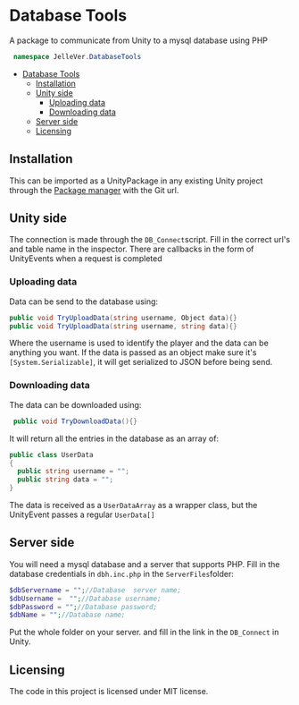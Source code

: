 # Database Tools
A package to communicate from Unity to a mysql database using PHP

```cs
 namespace JelleVer.DatabaseTools
```


<!-- @import "[TOC]" {cmd="toc" depthFrom=1 depthTo=6 orderedList=false} -->

<!-- code_chunk_output -->

- [Database Tools](#database-tools)
  - [Installation](#installation)
  - [Unity side](#unity-side)
    - [Uploading data](#uploading-data)
    - [Downloading data](#downloading-data)
  - [Server side](#server-side)
  - [Licensing](#licensing)

<!-- /code_chunk_output -->

## Installation

This can be imported as a UnityPackage in any existing Unity project through the [Package manager](https://docs.unity3d.com/Manual/Packages.html) with the Git url.

## Unity side

The connection is made through the `DB_Connect`script. 
Fill in the correct url's and table name in the inspector.
There are callbacks in the form of UnityEvents when a request is completed

### Uploading data

Data can be send to the database using:

```cs
public void TryUploadData(string username, Object data){}
public void TryUploadData(string username, string data){}
```
Where the username is used to identify the player and the data can be anything you want.
If the data is passed as an object make sure it's `[System.Serializable]`, it will get serialized to JSON before being send.

### Downloading data

The data can be downloaded using:
```cs
 public void TryDownloadData(){}
```
It will return all the entries in the database as an array of:
```cs
public class UserData
{
  public string username = "";
  public string data = "";
}
```

The data is received as a `UserDataArray` as a wrapper class, but the UnityEvent passes a regular `UserData[]`


## Server side

You will need a mysql database and a server that supports PHP.
Fill in the database credentials in `dbh.inc.php` in the `ServerFiles`folder:
```php
$dbServername = "";//Database  server name;
$dbUsername =  "";//Database username;
$dbPassword = "";//Database password;
$dbName = "";//Database name;
```
Put the whole folder on your server. and fill in the link in the `DB_Connect` in Unity.

## Licensing

The code in this project is licensed under MIT license.